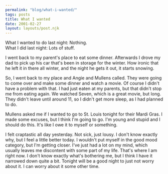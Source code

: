 ```yaml
---
permalink: "blog/what-i-wanted/"
tags: posts
title: What I wanted
date: 2001-02-27
layout: layouts/post.njk
---
```


What I wanted to do last night: Nothing.  
What I did last night: Lots of stuff. 

I went back to my parent's place to eat some dinner. Afterwards I drove my dad to pick up his car that's been in storage for the winter. How ironic that he left it in there all winter, and the night he gets it out, it starts snowing. 

So, I went back to my place and Angie and Mullens called. They were going to come over and make some dinner and watch a movie. Of course I didn't have a problem with that. I had just eaten at my parents, but that didn't stop me from eating again. We watched Seven, which is a great movie, but long. They didn't leave until around 11, so I didn't get more sleep, as I had planned to do. 

Mullens asked me if I wanted to go to St. Louis tonight for their Mardi Gras. I made some excuses, but I think I'm going to go. I'm young and stupid and I should do this. It's like I owe it to myself or something.

I felt craptastic all day yesterday. Not sick, just lousy. I don't know exactly why, but I feel a little better today. I wouldn't put myself in the good mood category, but I'm getting closer. I've just had a lot on my mind, which usually leaves me discontent with some part of my life. That's where I am right now. I don't know exactly what's bothering me, but I think I have it narrowed down quite a bit. Tonight will be a good night to just not worry about it. I can worry about it some other time.